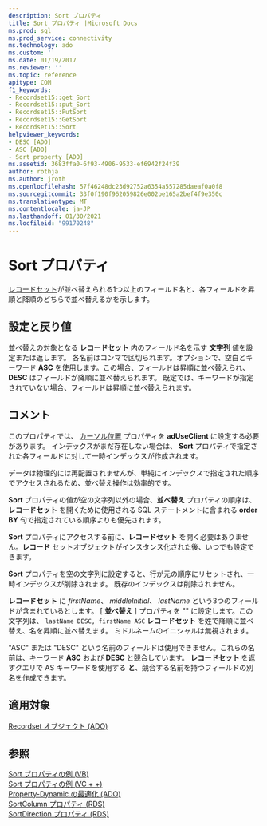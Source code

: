 ```yaml
---
description: Sort プロパティ
title: Sort プロパティ |Microsoft Docs
ms.prod: sql
ms.prod_service: connectivity
ms.technology: ado
ms.custom: ''
ms.date: 01/19/2017
ms.reviewer: ''
ms.topic: reference
apitype: COM
f1_keywords:
- Recordset15::get_Sort
- Recordset15::put_Sort
- Recordset15::PutSort
- Recordset15::GetSort
- Recordset15::Sort
helpviewer_keywords:
- DESC [ADO]
- ASC [ADO]
- Sort property [ADO]
ms.assetid: 3683ffa0-6f93-4906-9533-ef6942f24f39
author: rothja
ms.author: jroth
ms.openlocfilehash: 57f46248dc23d92752a6354a557285daeaf0a0f8
ms.sourcegitcommit: 33f0f190f962059826e002be165a2bef4f9e350c
ms.translationtype: MT
ms.contentlocale: ja-JP
ms.lasthandoff: 01/30/2021
ms.locfileid: "99170248"
---
```

# <a name="sort-property"></a>Sort プロパティ
[レコードセット](./recordset-object-ado.md)が並べ替えられる1つ以上のフィールド名と、各フィールドを昇順と降順のどちらで並べ替えるかを示します。  
  
## <a name="settings-and-return-values"></a>設定と戻り値  
 並べ替えの対象となる **レコードセット** 内のフィールド名を示す **文字列** 値を設定または返します。 各名前はコンマで区切られます。オプションで、空白とキーワード **ASC** を使用します。この場合、フィールドは昇順に並べ替えられ、 **DESC** はフィールドが降順に並べ替えられます。 既定では、キーワードが指定されていない場合、フィールドは昇順に並べ替えられます。  
  
## <a name="remarks"></a>コメント  
 このプロパティでは、 [カーソル位置](./cursorlocation-property-ado.md) プロパティを **adUseClient** に設定する必要があります。 インデックスがまだ存在しない場合は、 **Sort** プロパティで指定された各フィールドに対して一時インデックスが作成されます。  
  
 データは物理的には再配置されませんが、単純にインデックスで指定された順序でアクセスされるため、並べ替え操作は効率的です。  
  
 **Sort** プロパティの値が空の文字列以外の場合、**並べ替え** プロパティの順序は、**レコードセット** を開くために使用される SQL ステートメントに含まれる **order BY** 句で指定されている順序よりも優先されます。  
  
 **Sort** プロパティにアクセスする前に、**レコードセット** を開く必要はありません。**レコード** セットオブジェクトがインスタンス化された後、いつでも設定できます。  
  
 **Sort** プロパティを空の文字列に設定すると、行が元の順序にリセットされ、一時インデックスが削除されます。 既存のインデックスは削除されません。  
  
 **レコードセット** に *firstName*、 *middleInitial*、 *lastName* という3つのフィールドが含まれているとします。 [ **並べ替え** ] プロパティを "" に設定します。この文字列は、 `lastName DESC, firstName ASC` **レコードセット** を姓で降順に並べ替え、名を昇順に並べ替えます。 ミドルネームのイニシャルは無視されます。  
  
 "ASC" または "DESC" という名前のフィールドは使用できません。これらの名前は、キーワード **ASC** および **DESC** と競合しています。 **レコードセット** を返すクエリで AS キーワードを使用する **と**、競合する名前を持つフィールドの別名を作成できます。  
  
## <a name="applies-to"></a>適用対象  
 [Recordset オブジェクト (ADO)](./recordset-object-ado.md)  
  
## <a name="see-also"></a>参照  
 [Sort プロパティの例 (VB)](./sort-property-example-vb.md)   
 [Sort プロパティの例 (VC + +)](./sort-property-example-vc.md)   
 [Property-Dynamic の最適化 (ADO)](./optimize-property-dynamic-ado.md)   
 [SortColumn プロパティ (RDS)](../rds-api/sortcolumn-property-rds.md)   
 [SortDirection プロパティ (RDS)](../rds-api/sortdirection-property-rds.md)